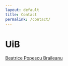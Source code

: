 ```yaml
---
layout: default
title: Contact
permalink: /contact/
---
```


# UiB

[Beatrice Popescu Braileanu](https://www4.uib.no/en/find-employees/Beatrice.Annemone.Popescu.Braileanu)


